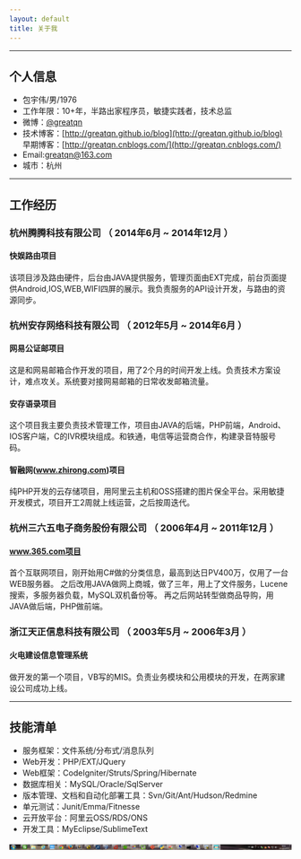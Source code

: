 ```yaml
---
layout: default
title: 关于我
---
```


---

## 个人信息

 - 包宇伟/男/1976
 - 工作年限：10+年，半路出家程序员，敏捷实践者，技术总监
 - 微博：[@greatqn](http://weibo.com/greatqn)
 - 技术博客：[http://greatqn.github.io/blog](http://greatqn.github.io/blog)  早期博客：[http://greatqn.cnblogs.com/](http://greatqn.cnblogs.com/)
 - Email:greatqn@163.com
 - 城市：杭州

---
## 工作经历
### 杭州腾腾科技有限公司 （ 2014年6月 ~ 2014年12月 ）
#### 快娱路由项目
该项目涉及路由硬件，后台由JAVA提供服务，管理页面由EXT完成，前台页面提供Android,IOS,WEB,WIFI四屏的展示。我负责服务的API设计开发，与路由的资源同步。
### 杭州安存网络科技有限公司 （ 2012年5月 ~ 2014年6月 ）
#### 网易公证邮项目
这是和网易邮箱合作开发的项目，用了2个月的时间开发上线。负责技术方案设计，难点攻关。系统要对接网易邮箱的日常收发邮箱流量。
#### 安存语录项目
这个项目我主要负责技术管理工作，项目由JAVA的后端，PHP前端，Android、IOS客户端，C的IVR模块组成。和铁通，电信等运营商合作，构建录音特服号码。
#### 智融网(www.zhirong.com)项目
纯PHP开发的云存储项目，用阿里云主机和OSS搭建的图片保全平台。采用敏捷开发模式，项目开工2周就上线运营，之后按周迭代。
### 杭州三六五电子商务股份有限公司 （ 2006年4月 ~ 2011年12月 ）
#### www.365.com项目
首个互联网项目，刚开始用C#做的分类信息，最高到达日PV400万，仅用了一台WEB服务器。
之后改用JAVA做网上商城，做了三年，用上了文件服务，Lucene搜索，多服务器负载，MySQL双机备份等。
再之后网站转型做商品导购，用JAVA做后端，PHP做前端。
### 浙江天正信息科技有限公司 （ 2003年5月 ~ 2006年3月 ）
#### 火电建设信息管理系统
做开发的第一个项目，VB写的MIS。负责业务模块和公用模块的开发，在两家建设公司成功上线。

---
## 技能清单
- 服务框架：文件系统/分布式/消息队列
- Web开发：PHP/EXT/JQuery
- Web框架：CodeIgniter/Struts/Spring/Hibernate
- 数据库相关：MySQL/Oracle/SqlServer
- 版本管理、文档和自动化部署工具：Svn/Git/Ant/Hudson/Redmine
- 单元测试：Junit/Emma/Fitnesse
- 云开放平台：阿里云OSS/RDS/ONS
- 开发工具：MyEclipse/SublimeText

![日常任务栏](/images/myjob.jpg)